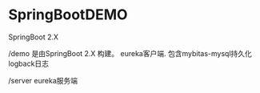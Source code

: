 # SpringBootDEMO
SpringBoot 2.X



/demo 是由SpringBoot 2.X 构建。 eureka客户端. 包含mybitas-mysql持久化 logback日志


/server eureka服务端 
